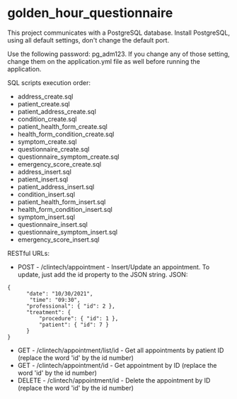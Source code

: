 # golden_hour_questionnaire

This project communicates with a PostgreSQL database. Install PostgreSQL, using all default settings, don't change the default port. 

Use the following password: pg_adm123. If you change any of those setting, change them on the application.yml file as well before running the application.


SQL scripts execution order:

* address_create.sql
* patient_create.sql
* patient_address_create.sql
* condition_create.sql
* patient_health_form_create.sql
* health_form_condition_create.sql
* symptom_create.sql
* questionnaire_create.sql
* questionnaire_symptom_create.sql
* emergency_score_create.sql
* address_insert.sql
* patient_insert.sql
* patient_address_insert.sql
* condition_insert.sql
* patient_health_form_insert.sql
* health_form_condition_insert.sql
* symptom_insert.sql
* questionnaire_insert.sql
* questionnaire_symptom_insert.sql
* emergency_score_insert.sql


RESTful URLs:

* POST - /clintech/appointment - Insert/Update an appointment. To update, just add the id property to the JSON string. JSON:

```
{
      "date": "10/30/2021",
	   "time": "09:30",
      "professional": { "id": 2 },
      "treatment": {
          "procedure": { "id": 1 },
          "patient": { "id": 7 }
      }
}
```
* GET - /clintech/appointment/list/id - Get all appointments by patient ID (replace the word 'id' by the id number)
* GET - /clintech/appointment/id - Get appointment by ID (replace the word 'id' by the id number)
* DELETE - /clintech/appointment/id - Delete the appointment by ID (replace the word 'id' by the id number)
